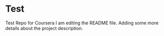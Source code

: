 # Test
Test Repo for Coursera
I am editing the README file. Adding some more details about the project description.

